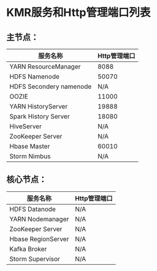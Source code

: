 
# KMR服务和Http管理端口列表



## **主节点：**



| 服务名称 | Http管理端口 |
| -- | -- |
| YARN ResourceManager | 8088 |
| HDFS Namenode | 50070 |
| HDFS Secondery namenode | N/A |
| OOZIE | 11000 |
| YARN HistoryServer | 19888 |
| Spark History Server | 18080 |
| HiveServer | N/A |
| ZooKeeper Server | N/A |
| Hbase Master | 60010 |
| Storm Nimbus | N/A |


## **核心节点：**


  
| 服务名称 | Http管理端口 |
| -- | -- |
| HDFS Datanode | N/A |
| YARN Nodemanager | N/A |
| ZooKeeper Server | N/A |
| Hbase RegionServer | N/A |
| Kafka Broker | N/A |
| Storm Supervisor | N/A |